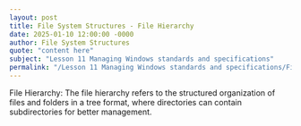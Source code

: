 ```yaml
---
layout: post
title: File System Structures - File Hierarchy
date: 2025-01-10 12:00:00 -0000
author: File System Structures
quote: "content here"
subject: "Lesson 11 Managing Windows standards and specifications"
permalink: "/Lesson 11 Managing Windows standards and specifications/File System Structures/File System Structures - File Hierarchy"
---
```


File Hierarchy: The file hierarchy refers to the structured organization of files and folders in a tree format, where directories can contain subdirectories for better management.
